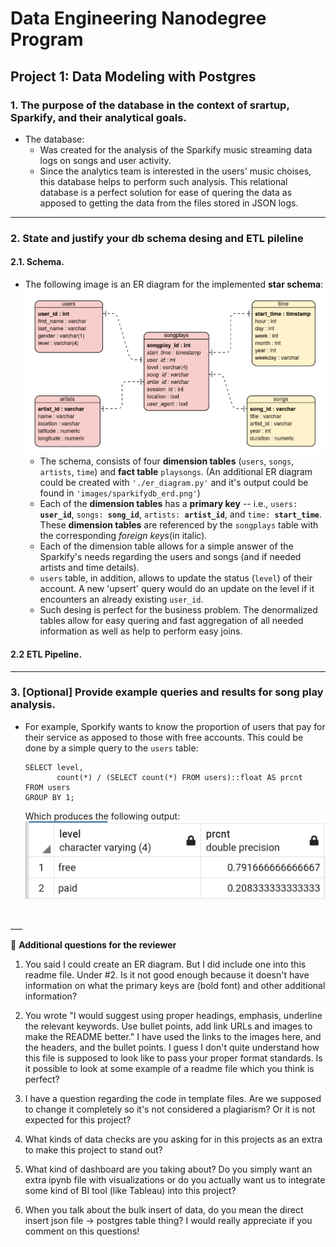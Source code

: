 <h1>Data Engineering Nanodegree Program</h1>
<h2>Project 1: Data Modeling with Postgres</h2>

<h3>1. The purpose of the database in the context of srartup, Sparkify, and their analytical goals.</h3>

* The database:
    * Was created for the analysis of the Sparkify music streaming data logs on songs and user activity.
    * Since the analytics team is interested in the users' music choises, this database helps to perform such analysis. This relational database is a perfect solution for ease of quering the data as apposed to getting the data from the files stored in JSON logs.

***

<h3>2. State and justify your db schema desing and ETL pileline</h3>

 <h4>2.1. Schema.</h4>
 
* The following image is an ER diagram for the implemented **star schema**:
![Star Schema](images/star_schema.png)
    * The schema, consists of four **dimension tables** (`users`, `songs`, `artists`, `time`) and **fact table** `playsongs`. (An additional ER diagram could be created with `'./er_diagram.py'` and it's output could be found in `'images/sparkifydb_erd.png'`)
    * Each of the **dimension tables** has a **primary key** -- i.e., `users: `**`user_id`**, `songs: `**`song_id`**, `artists: `**`artist_id`**, and `time: `**`start_time`**. These **dimension tables** are referenced by the `songplays` table with the corresponding _foreign keys_(in italic). 
    * Each of the dimension table allows for a simple answer of the Sparkify's needs regarding the users and songs (and if needed artists and time details).
    * `users` table, in addition, allows to update the status (`level`) of their account. A new 'upsert' query would do an update on the level if it encounters an already existing `user_id`.
    * Such desing is perfect for the business problem. The denormalized tables allow for easy quering and fast aggregation of all needed information as well as help to perform easy joins. 

<h4>2.2 ETL Pipeline.</h4>

***

<h3>3. [Optional] Provide example queries and results for song play analysis.</h3>

* For example, Sporkify wants to know the proportion of users that pay for their service as apposed to those with free accounts. This could be done by a simple query to the `users` table:
    ```
    SELECT level, 
           count(*) / (SELECT count(*) FROM users)::float AS prcnt
    FROM users
    GROUP BY 1;
    ```
     Which produces the following output:
     ![level percent](images/level_prcnt.png)
<br>
___

:bell: **Additional questions for the reviewer**
1) You said I could create an ER diagram. But I did include one into this readme file. Under #2. Is it not good enough because it doesn't have information on what the primary keys are (bold font) and other additional information? 
2) You wrote "I would suggest using proper headings, emphasis, underline the relevant keywords. Use bullet points, add link URLs and images to make the README better." 
I have used the links to the images here, and the headers, and the bullet points. I guess I don't quite understand how this file is supposed to look like to pass your proper format standards. Is it possible to look at some example of a readme file which you think is perfect? 

4) I have a question regarding the code in template files. Are we supposed to change it completely so it's not considered a plagiarism? Or it is not expected for this project?
5) What kinds of data checks are you asking for in this projects as an extra to make this project to stand out?
6) What kind of dashboard are you taking about? Do you simply want an extra ipynb file with visualizations or do you actually want us to integrate some kind of BI tool (like Tableau) into this project?
7) When you talk about the bulk insert of data, do you mean the direct insert json file -> postgres table thing?
I would really appreciate if you comment on this questions!
